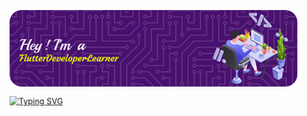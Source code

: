 ![Header](./github-header-image.png)

[![Typing SVG](http://readme-typing-svg.herokuapp.com?font=Lobster&weight=900&size=33&pause=500&color=F7B711&width=435&lines=Hello+everybody!;I'm+Tahir+Furkan+SARIDIKEN;I'm+a+computer+engineering+student.;Also+I+am+a+Flutter+Developer)](https://git.io/typing-svg)

